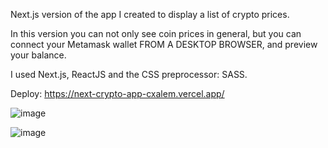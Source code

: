 Next.js version of the app I created to display a list of crypto prices.

In this version you can not only see coin prices in general, but you can connect your Metamask wallet FROM A DESKTOP BROWSER, and preview your balance.

I used Next.js, ReactJS and the CSS preprocessor: SASS.

Deploy: https://next-crypto-app-cxalem.vercel.app/

![image](https://user-images.githubusercontent.com/96505286/155930469-91df83eb-4d62-4227-8552-41b944207cee.png)

![image](https://user-images.githubusercontent.com/96505286/155930518-974f27e1-376e-4dd8-b211-7f53b30dccf9.png)
